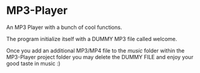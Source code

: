 # MP3-Player
An MP3 Player with a bunch of cool functions.

The program initialize itself with a DUMMY MP3 file called welcome.

Once you add an additional MP3/MP4 file to the *music* folder within the MP3-Player project folder you may delete the DUMMY FILE and enjoy your good taste in music :)

